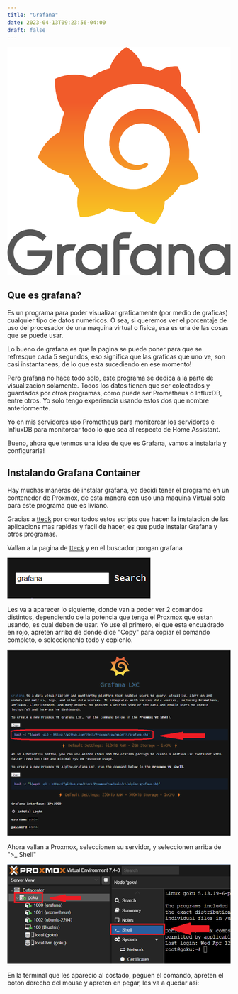 ```yaml
---
title: "Grafana"
date: 2023-04-13T09:23:56-04:00
draft: false
---
```


![Grafana](./images/Grafana_logo.jpg?width=20pc)

## Que es grafana?

Es un programa para poder visualizar graficamente (por medio de graficas) cualquier tipo de datos numericos. O sea, si queremos ver el porcentaje de uso del procesador de una maquina virtual o fisica, esa es una de las cosas que se puede usar.

Lo bueno de grafana es que la pagina se puede poner para que se refresque cada 5 segundos, eso significa que las graficas que uno ve, son casi instantaneas, de lo que esta sucediendo en ese momento!

Pero grafana no hace todo solo, este programa se dedica a la parte de visualizacion solamente. Todos los datos tienen que ser colectados y guardados por otros programas, como puede ser Prometheus o InfluxDB, entre otros. Yo solo tengo experiencia usando estos dos que nombre anteriormente. 

Yo en mis servidores uso Prometheus para monitorear los servidores e InfluxDB para monitorear todo lo que sea al respecto de Home Assistant.

Bueno, ahora que tenmos una idea de que es Grafana, vamos a instalarla y configurarla!

## Instalando Grafana Container

Hay muchas maneras de instalar grafana, yo decidi tener el programa en un contenedor de Proxmox, de esta manera con uso una maquina Virtual solo para este programa que es liviano.

Gracias a [tteck](https://tteck.github.io/Proxmox/) por crear todos estos scripts que hacen la instalacion de las aplicacions mas rapidas y facil de hacer, es que pude instalar Grafana y otros programas.

Vallan a la pagina de [tteck](https://tteck.github.io/Proxmox/) y en el buscador pongan grafana

![buscador](./images/search.png)

Les va a aparecer lo siguiente, donde van a poder ver 2 comandos distintos, dependiendo de la potencia que tenga el Proxmox que estan usando, es cual deben de usar. Yo use el primero, el que esta encuadrado en rojo, apreten arriba de donde dice "Copy" para copiar el comando completo, o seleccionenlo todo y copienlo.

![grafana_commandas](./images/grafana_command.png)

Ahora vallan a Proxmox, seleccionen su servidor, y seleccionen arriba de ">_ Shell"

![proxmox](./images/proxmox.png)

En la terminal que les aparecio al costado, peguen el comando, apreten el boton derecho del mouse y apreten en pegar, les va a quedar asi:

